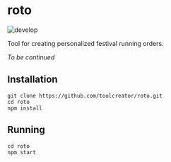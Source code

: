 # roto
![develop](https://github.com/toolcreator/roto/workflows/Node.js%20CI/badge.svg?branch=develop)

Tool for creating personalized festival running orders.

*To be continued*

## Installation
```
git clone https://github.com/toolcreator/roto.git
cd roto
npm install
```

## Running
```
cd roto
npm start
```
